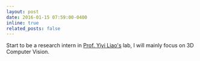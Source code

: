```yaml
---
layout: post
date: 2016-01-15 07:59:00-0400
inline: true
related_posts: false
---
```


Start to be a research intern in [Prof. Yiyi Liao's](https://yiyiliao.github.io/) lab, I will mainly focus on 3D Computer Vision.
